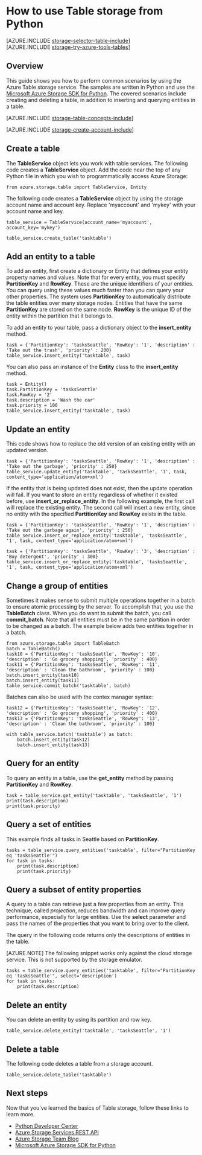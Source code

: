 <properties
    pageTitle="How to use Table storage from Python | Microsoft Azure"
    description="Store structured data in the cloud using Azure Table storage, a NoSQL data store."
    services="storage"
    documentationCenter="python"
    authors="tamram"
    manager="carmonm"
    editor="tysonn"/>

<tags
    ms.service="storage"
    ms.workload="storage"
    ms.tgt_pltfrm="na"
    ms.devlang="python"
    ms.topic="article"
    ms.date="10/18/2016"
    ms.author="tamram"/>


# <a name="how-to-use-table-storage-from-python"></a>How to use Table storage from Python

[AZURE.INCLUDE [storage-selector-table-include](../../includes/storage-selector-table-include.md)]
<br/>
[AZURE.INCLUDE [storage-try-azure-tools-tables](../../includes/storage-try-azure-tools-tables.md)]

## <a name="overview"></a>Overview

This guide shows you how to perform common scenarios by using the Azure Table storage service. The samples are written in Python and use the [Microsoft Azure Storage SDK for Python]. The covered scenarios include creating and deleting a table, in addition to inserting and querying entities in a table.

[AZURE.INCLUDE [storage-table-concepts-include](../../includes/storage-table-concepts-include.md)]

[AZURE.INCLUDE [storage-create-account-include](../../includes/storage-create-account-include.md)]

## <a name="create-a-table"></a>Create a table

The **TableService** object lets you work with table services. The following code creates a **TableService** object. Add the code near the top of any Python file in which you wish to programmatically access Azure Storage:

    from azure.storage.table import TableService, Entity

The following code creates a **TableService** object by using the storage account name and account key.  Replace 'myaccount' and 'mykey' with your account name and key.

    table_service = TableService(account_name='myaccount', account_key='mykey')

    table_service.create_table('tasktable')

## <a name="add-an-entity-to-a-table"></a>Add an entity to a table

To add an entity, first create a dictionary or Entity that defines your entity property names and values. Note that for every entity, you must specify **PartitionKey** and **RowKey**. These are the unique identifiers of your entities. You can query using these values much faster than you can query your other properties. The system uses **PartitionKey** to automatically distribute the table entities over many storage nodes.
Entities that have the same **PartitionKey** are stored on the same node. **RowKey** is the unique ID of the entity within the partition that it belongs to.

To add an entity to your table, pass a dictionary object to the **insert\_entity** method.

    task = {'PartitionKey': 'tasksSeattle', 'RowKey': '1', 'description' : 'Take out the trash', 'priority' : 200}
    table_service.insert_entity('tasktable', task)

You can also pass an instance of the **Entity** class to the **insert\_entity** method.

    task = Entity()
    task.PartitionKey = 'tasksSeattle'
    task.RowKey = '2'
    task.description = 'Wash the car'
    task.priority = 100
    table_service.insert_entity('tasktable', task)

## <a name="update-an-entity"></a>Update an entity

This code shows how to replace the old version of an existing entity with an updated version.

    task = {'PartitionKey': 'tasksSeattle', 'RowKey': '1', 'description' : 'Take out the garbage', 'priority' : 250}
    table_service.update_entity('tasktable', 'tasksSeattle', '1', task, content_type='application/atom+xml')

If the entity that is being updated does not exist, then the update operation will fail. If you want to store an entity regardless of whether it existed before, use **insert\_or\_replace_entity**.
In the following example, the first call will replace the existing entity. The second call will insert a new entity, since no entity with the specified **PartitionKey** and **RowKey** exists in the table.

    task = {'PartitionKey': 'tasksSeattle', 'RowKey': '1', 'description' : 'Take out the garbage again', 'priority' : 250}
    table_service.insert_or_replace_entity('tasktable', 'tasksSeattle', '1', task, content_type='application/atom+xml')

    task = {'PartitionKey': 'tasksSeattle', 'RowKey': '3', 'description' : 'Buy detergent', 'priority' : 300}
    table_service.insert_or_replace_entity('tasktable', 'tasksSeattle', '1', task, content_type='application/atom+xml')

## <a name="change-a-group-of-entities"></a>Change a group of entities

Sometimes it makes sense to submit multiple operations together in a batch to ensure atomic processing by the server. To accomplish that, you use the **TableBatch** class. When you do want to submit the batch, you call **commit\_batch**. Note that all entities must be in the same partition in order to be changed as a batch. The example below adds two entities together in a batch.

    from azure.storage.table import TableBatch
    batch = TableBatch()
    task10 = {'PartitionKey': 'tasksSeattle', 'RowKey': '10', 'description' : 'Go grocery shopping', 'priority' : 400}
    task11 = {'PartitionKey': 'tasksSeattle', 'RowKey': '11', 'description' : 'Clean the bathroom', 'priority' : 100}
    batch.insert_entity(task10)
    batch.insert_entity(task11)
    table_service.commit_batch('tasktable', batch)

Batches can also be used with the contex manager syntax:

    task12 = {'PartitionKey': 'tasksSeattle', 'RowKey': '12', 'description' : 'Go grocery shopping', 'priority' : 400}
    task13 = {'PartitionKey': 'tasksSeattle', 'RowKey': '13', 'description' : 'Clean the bathroom', 'priority' : 100}

    with table_service.batch('tasktable') as batch:
        batch.insert_entity(task12)
        batch.insert_entity(task13)


## <a name="query-for-an-entity"></a>Query for an entity

To query an entity in a table, use the **get\_entity** method by passing **PartitionKey** and **RowKey**.

    task = table_service.get_entity('tasktable', 'tasksSeattle', '1')
    print(task.description)
    print(task.priority)

## <a name="query-a-set-of-entities"></a>Query a set of entities

This example finds all tasks in Seattle based on **PartitionKey**.

    tasks = table_service.query_entities('tasktable', filter="PartitionKey eq 'tasksSeattle'")
    for task in tasks:
        print(task.description)
        print(task.priority)

## <a name="query-a-subset-of-entity-properties"></a>Query a subset of entity properties

A query to a table can retrieve just a few properties from an entity.
This technique, called *projection*, reduces bandwidth and can improve query performance, especially for large entities. Use the **select** parameter and pass the names of the properties that you want to bring over to the client.

The query in the following code returns only the descriptions of entities in the table.

[AZURE.NOTE] The following snippet works only against the cloud storage service. This is not supported by the storage emulator.

    tasks = table_service.query_entities('tasktable', filter="PartitionKey eq 'tasksSeattle'", select='description')
    for task in tasks:
        print(task.description)

## <a name="delete-an-entity"></a>Delete an entity

You can delete an entity by using its partition and row key.

    table_service.delete_entity('tasktable', 'tasksSeattle', '1')

## <a name="delete-a-table"></a>Delete a table

The following code deletes a table from a storage account.

    table_service.delete_table('tasktable')

## <a name="next-steps"></a>Next steps

Now that you've learned the basics of Table storage, follow these links to learn more.

- [Python Developer Center](/develop/python/)
- [Azure Storage Services REST API](http://msdn.microsoft.com/library/azure/dd179355)
- [Azure Storage Team Blog]
- [Microsoft Azure Storage SDK for Python]

[Azure Storage Team blog]: http://blogs.msdn.com/b/windowsazurestorage/
[Microsoft Azure Storage SDK for Python]: https://github.com/Azure/azure-storage-python
